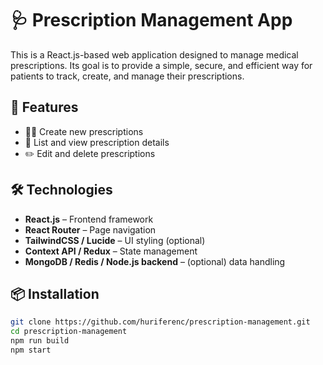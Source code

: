 # 🩺 Prescription Management App

This is a React.js-based web application designed to manage medical prescriptions. Its goal is to provide a simple, secure, and efficient way for patients to track, create, and manage their prescriptions.

## 🚀 Features

- 👨‍⚕️ Create new prescriptions
- 🧾 List and view prescription details
- ✏️ Edit and delete prescriptions

## 🛠️ Technologies

- **React.js** – Frontend framework
- **React Router** – Page navigation
- **TailwindCSS / Lucide** – UI styling (optional)
- **Context API / Redux** – State management
- **MongoDB / Redis / Node.js backend** – (optional) data handling

## 📦 Installation

```bash
git clone https://github.com/huriferenc/prescription-management.git
cd prescription-management
npm run build
npm start